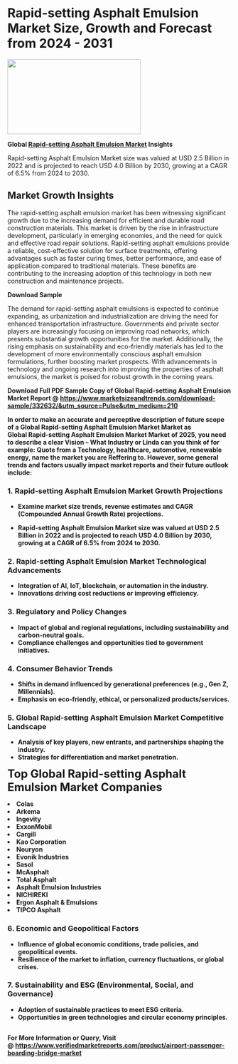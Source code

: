 <H1>Rapid-setting Asphalt Emulsion Market Size, Growth and Forecast from 2024 - 2031</H1><img class="aligncenter size-medium wp-image-584254" src="https://thirdeyenews.in/wp-content/uploads/2024/09/Global-Market-Research-300x168.jpeg" alt="" width="300" height="168" /><p><strong>Global&nbsp;<a href="https://www.marketsizeandtrends.com/download-sample/332632/&amp;utm_source=Pulse&amp;utm_medium=210">Rapid-setting Asphalt Emulsion Market</a> Insights</strong></p><p>Rapid-setting Asphalt Emulsion Market size was valued at USD 2.5 Billion in 2022 and is projected to reach USD 4.0 Billion by 2030, growing at a CAGR of 6.5% from 2024 to 2030.</p><p><h2>Market Growth Insights</h2> <p>The rapid-setting asphalt emulsion market has been witnessing significant growth due to the increasing demand for efficient and durable road construction materials. This market is driven by the rise in infrastructure development, particularly in emerging economies, and the need for quick and effective road repair solutions. Rapid-setting asphalt emulsions provide a reliable, cost-effective solution for surface treatments, offering advantages such as faster curing times, better performance, and ease of application compared to traditional materials. These benefits are contributing to the increasing adoption of this technology in both new construction and maintenance projects.</p> <p><strong>Download Sample</strong></p> <p>The demand for rapid-setting asphalt emulsions is expected to continue expanding, as urbanization and industrialization are driving the need for enhanced transportation infrastructure. Governments and private sector players are increasingly focusing on improving road networks, which presents substantial growth opportunities for the market. Additionally, the rising emphasis on sustainability and eco-friendly materials has led to the development of more environmentally conscious asphalt emulsion formulations, further boosting market prospects. With advancements in technology and ongoing research into improving the properties of asphalt emulsions, the market is poised for robust growth in the coming years.</p> <p><strong></p><p><span class=""><strong>Download Full PDF Sample Copy of Global Rapid-setting Asphalt Emulsion Market Report</strong> @ <a href="https://www.marketsizeandtrends.com/download-sample/332632/&amp;utm_source=Pulse&amp;utm_medium=210" target="_blank">https://www.marketsizeandtrends.com/download-sample/332632/&amp;utm_source=Pulse&amp;utm_medium=210</a></span></p><p>In order to make an accurate and perceptive description of future scope of a Global&nbsp;Rapid-setting Asphalt Emulsion Market Market as Global&nbsp;Rapid-setting Asphalt Emulsion Market Market of 2025, you need to describe a clear Vision &ndash; What Industry or Linda can you think of for example: Quote from a Technology, healthcare, automotive, renewable energy, name the market you are Reffering to. However, some general trends and factors usually impact market reports and their future outlook include:</p><h3>1.&nbsp;<strong>Rapid-setting Asphalt Emulsion Market Growth Projections</strong></h3><ul><li>Examine market size trends, revenue estimates and CAGR (Compounded Annual Growth Rate) projections.</li><li><p>Rapid-setting Asphalt Emulsion Market size was valued at USD 2.5 Billion in 2022 and is projected to reach USD 4.0 Billion by 2030, growing at a CAGR of 6.5% from 2024 to 2030.</p></li></ul><h3>2.&nbsp;<strong>Rapid-setting Asphalt Emulsion Market Technological Advancements</strong></h3><ul><li>Integration of AI, IoT, blockchain, or automation in the industry.</li><li>Innovations driving cost reductions or improving efficiency.</li></ul><h3>3.&nbsp;<strong>Regulatory and Policy Changes</strong></h3><ul><li>Impact of global and regional regulations, including sustainability and carbon-neutral goals.</li><li>Compliance challenges and opportunities tied to government initiatives.</li></ul><h3>4.&nbsp;<strong>Consumer Behavior Trends</strong></h3><ul><li>Shifts in demand influenced by generational preferences (e.g., Gen Z, Millennials).</li><li>Emphasis on eco-friendly, ethical, or personalized products/services.</li></ul><h3>5.&nbsp;<strong>Global Rapid-setting Asphalt Emulsion Market Competitive Landscape</strong></h3><ul><li>Analysis of key players, new entrants, and partnerships shaping the industry.</li><li>Strategies for differentiation and market penetration.</li></ul><p data-pm-slice="1 1 []"><span style="color: inherit; font-family: inherit; font-size: 25px;">Top Global Rapid-setting Asphalt Emulsion Market Companies</span></p><div class="" data-test-id=""><p><li>Colas</li><li> Arkema</li><li> Ingevity</li><li> ExxonMobil</li><li> Cargill</li><li> Kao Corporation</li><li> Nouryon</li><li> Evonik Industries</li><li> Sasol</li><li> McAsphalt</li><li> Total Asphalt</li><li> Asphalt Emulsion Industries</li><li> NICHIREKI</li><li> Ergon Asphalt & Emulsions</li><li> TIPCO Asphalt</li></p></div><h3>6.&nbsp;<strong>Economic and Geopolitical Factors</strong></h3><ul><li>Influence of global economic conditions, trade policies, and geopolitical events.</li><li>Resilience of the market to inflation, currency fluctuations, or global crises.</li></ul><h3>7.&nbsp;<strong>Sustainability and ESG (Environmental, Social, and Governance)</strong></h3><ul><li>Adoption of sustainable practices to meet ESG criteria.</li><li>Opportunities in green technologies and circular economy principles.</li></ul><h2><strong style="font-size: 14px;">For More Information or Query, Visit @&nbsp;</strong><a style="background-color: #ffffff; font-size: 14px;" href="https://www.marketsizeandtrends.com/report/rapid-setting-asphalt-emulsion-market/" target="_blank">https://www.verifiedmarketreports.com/product/airport-passenger-boarding-bridge-market</a></h2>
